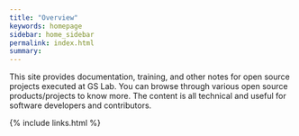 ```yaml
---
title: "Overview"
keywords: homepage
sidebar: home_sidebar
permalink: index.html
summary:
---
```

This site provides documentation, training, and other notes for open source projects executed at GS Lab. You can browse through various open source products/projects to know more. The content is all technical and useful for software developers and contributors.

{% include links.html %}
